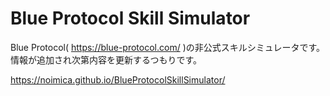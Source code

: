 # Blue Protocol Skill Simulator
Blue Protocol( https://blue-protocol.com/ )の非公式スキルシミュレータです。情報が追加され次第内容を更新するつもりです。

https://noimica.github.io/BlueProtocolSkillSimulator/
